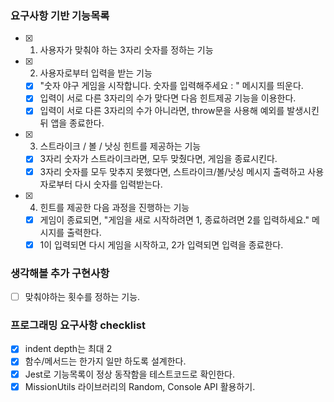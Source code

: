 ### 요구사항 기반 기능목록

- [x] 1. 사용자가 맞춰야 하는 3자리 숫자를 정하는 기능
- [x] 2. 사용자로부터 입력을 받는 기능
  - [x] "숫자 야구 게임을 시작합니다. 숫자를 입력해주세요 : " 메시지를 띄운다.
  - [x] 입력이 서로 다른 3자리의 수가 맞다면 다음 힌트제공 기능을 이용한다.
  - [x] 입력이 서로 다른 3자리의 수가 아니라면, throw문을 사용해 예외를 발생시킨 뒤 앱을 종료한다.
- [x] 3. 스트라이크 / 볼 / 낫싱 힌트를 제공하는 기능
  - [x] 3자리 숫자가 스트라이크라면, 모두 맞췄다면, 게임을 종료시킨다.
  - [x] 3자리 숫자를 모두 맞추지 못했다면, 스트라이크/볼/낫싱 메시지 출력하고 사용자로부터 다시 숫자를 입력받는다.
- [x] 4. 힌트를 제공한 다음 과정을 진행하는 기능
  - [x] 게임이 종료되면, "게임을 새로 시작하려면 1, 종료하려면 2를 입력하세요." 메시지를 출력한다.
  - [x] 1이 입력되면 다시 게임을 시작하고, 2가 입력되면 입력을 종료한다.

### 생각해볼 추가 구현사항

- [ ] 맞춰야하는 횟수를 정하는 기능.

### 프로그래밍 요구사항 checklist

- [x] indent depth는 최대 2
- [x] 함수/메서드는 한가지 일만 하도록 설계한다.
- [x] Jest로 기능목록이 정상 동작함을 테스트코드로 확인한다.
- [x] MissionUtils 라이브러리의 Random, Console API 활용하기.
